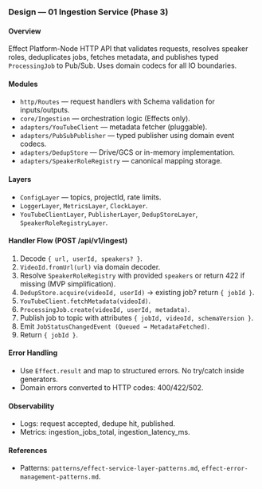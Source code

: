 ### Design — 01 Ingestion Service (Phase 3)

#### Overview

Effect Platform-Node HTTP API that validates requests, resolves speaker roles, deduplicates jobs, fetches metadata, and publishes typed `ProcessingJob` to Pub/Sub. Uses domain codecs for all IO boundaries.

#### Modules

- `http/Routes` — request handlers with Schema validation for inputs/outputs.
- `core/Ingestion` — orchestration logic (Effects only).
- `adapters/YouTubeClient` — metadata fetcher (pluggable).
- `adapters/PubSubPublisher` — typed publisher using domain event codecs.
- `adapters/DedupStore` — Drive/GCS or in-memory implementation.
- `adapters/SpeakerRoleRegistry` — canonical mapping storage.

#### Layers

- `ConfigLayer` — topics, projectId, rate limits.
- `LoggerLayer`, `MetricsLayer`, `ClockLayer`.
- `YouTubeClientLayer`, `PublisherLayer`, `DedupStoreLayer`, `SpeakerRoleRegistryLayer`.

#### Handler Flow (POST /api/v1/ingest)

1. Decode `{ url, userId, speakers? }`.
2. `VideoId.fromUrl(url)` via domain decoder.
3. Resolve `SpeakerRoleRegistry` with provided `speakers` or return 422 if missing (MVP simplification).
4. `DedupStore.acquire(videoId, userId)` → existing job? return `{ jobId }`.
5. `YouTubeClient.fetchMetadata(videoId)`.
6. `ProcessingJob.create(videoId, userId, metadata)`.
7. Publish job to topic with attributes `{ jobId, videoId, schemaVersion }`.
8. Emit `JobStatusChangedEvent (Queued → MetadataFetched)`.
9. Return `{ jobId }`.

#### Error Handling

- Use `Effect.result` and map to structured errors. No try/catch inside generators.
- Domain errors converted to HTTP codes: 400/422/502.

#### Observability

- Logs: request accepted, dedupe hit, published.
- Metrics: ingestion_jobs_total, ingestion_latency_ms.

#### References

- Patterns: `patterns/effect-service-layer-patterns.md`, `effect-error-management-patterns.md`.
